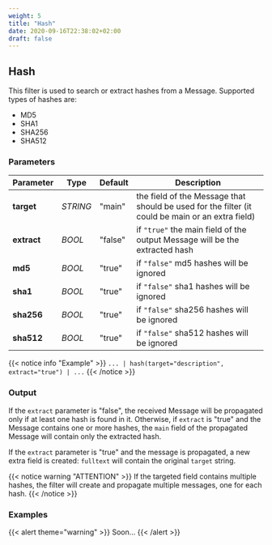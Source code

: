 ```yaml
---
weight: 5
title: "Hash"
date: 2020-09-16T22:38:02+02:00
draft: false
---
```


## Hash

This filter is used to search or extract hashes from a Message.
Supported types of hashes are:
 * MD5
 * SHA1
 * SHA256
 * SHA512

### Parameters

 | Parameter | Type | Default | Description 
 | --- | --- | --- | --- |
 | **target** | _STRING_ | "main" | the field of the Message that should be used for the filter (it could be main or an extra field) |
 | **extract** | _BOOL_ | "false" | if `"true"` the main field of the output Message will be the extracted hash |
 | **md5** | _BOOL_ | "true" | if `"false"` md5 hashes will be ignored |
 | **sha1** | _BOOL_ | "true" | if `"false"` sha1 hashes will be ignored |
 | **sha256** | _BOOL_ | "true" | if `"false"` sha256 hashes will be ignored |
 | **sha512** | _BOOL_ | "true" | if `"false"` sha512 hashes will be ignored |

 
{{< notice info "Example" >}} 
`... | hash(target="description", extract="true") | ...`
{{< /notice >}}

### Output

If the `extract` parameter is "false", the received Message will be propagated only if at least one hash is found in it. 
Otherwise, if `extract` is "true" and the Message contains one or more hashes, the `main` field of the propagated Message will contain only the extracted hash.

If the `extract` parameter is "true" and the message is propagated, a new extra field is created: `fulltext` will contain the original `target` string.

{{< notice warning "ATTENTION" >}} 
If the targeted field contains multiple hashes, the filter will create and propagate multiple messages, one for each hash. 
{{< /notice >}}

### Examples

{{< alert theme="warning" >}}
Soon...
{{< /alert >}} 